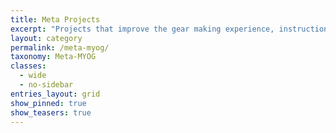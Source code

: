 ```yaml
---
title: Meta Projects
excerpt: "Projects that improve the gear making experience, instructional content, and meta-myog"
layout: category
permalink: /meta-myog/
taxonomy: Meta-MYOG
classes: 
  - wide
  - no-sidebar
entries_layout: grid
show_pinned: true
show_teasers: true
---
```

